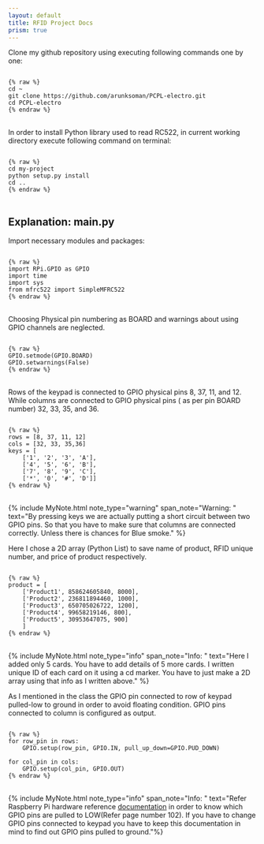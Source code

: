 ```yaml
---
layout: default
title: RFID Project Docs
prism: true
---
```


Clone my github repository using executing following commands one by one:
<pre class="line-numbers">
<code class="language-bash">
{% raw %}
cd ~
git clone https://github.com/arunksoman/PCPL-electro.git
cd PCPL-electro
{% endraw %}
</code>
</pre>

In order to install Python library used to read RC522, in current working directory execute following command on terminal:
<pre class="line-numbers">
<code class="language-bash">
{% raw %}
cd my-project
python setup.py install
cd ..
{% endraw %}
</code>
</pre>

## Explanation: main.py

Import necessary modules and packages:
<pre class="line-numbers">
<code class="language-python">
{% raw %}
import RPi.GPIO as GPIO
import time
import sys
from mfrc522 import SimpleMFRC522
{% endraw %}
</code>
</pre>

Choosing Physical pin numbering as BOARD and warnings about using GPIO channels are neglected.

<pre class="line-numbers" data-start="5">
<code class="language-python">
{% raw %}
GPIO.setmode(GPIO.BOARD)
GPIO.setwarnings(False)
{% endraw %}
</code>
</pre>

Rows of the keypad is connected to GPIO physical pins  8, 37, 11, and 12. While columns are connected to GPIO physical pins ( as per pin BOARD number) 32, 33, 35, and 36.
<pre class="line-numbers" data-start="7">
<code class="language-python">
{% raw %}
rows = [8, 37, 11, 12]
cols = [32, 33, 35,36]
keys = [
    ['1', '2', '3', 'A'],
    ['4', '5', '6', 'B'],
    ['7', '8', '9', 'C'],
    ['*', '0', '#', 'D']]
{% endraw %}
</code>
</pre>

{% include MyNote.html note_type="warning" span_note="Warning: " text="By pressing keys we are actually putting a short circuit between two GPIO pins. So that you have to make sure that columns are connected correctly. Unless there is chances for Blue smoke." %}

Here I chose a 2D array (Python List) to  save name of product, RFID unique number, and price of product respectively.
<pre class="line-numbers" data-start="14">
<code class="language-python">
{% raw %}
product = [
    ['Product1', 858624605840, 8000],
    ['Product2', 236811894460, 1000],
    ['Product3', 650705026722, 1200],
    ['Product4', 99658219146, 800],
    ['Product5', 30953647075, 900]
    ]
{% endraw %}
</code>
</pre>
{% include MyNote.html note_type="info" span_note="Info: " text="Here I added only 5 cards. You have to add details of 5 more cards. I written unique ID of each card on it using a cd marker. You have to just make a 2D array using that info as I written above." %}

As I mentioned in the class the GPIO pin connected to row of keypad  pulled-low to ground in order to avoid floating condition. GPIO pins connected to column is configured as output.

<pre class="line-numbers" data-start="21">
<code class="language-python">
{% raw %}
for row_pin in rows:
    GPIO.setup(row_pin, GPIO.IN, pull_up_down=GPIO.PUD_DOWN)

for col_pin in cols:
    GPIO.setup(col_pin, GPIO.OUT)
{% endraw %}
</code>
</pre>
{% include MyNote.html note_type="info" span_note="Info: " text="Refer Raspberry Pi hardware reference <a href='https://www.raspberrypi.org/documentation/hardware/raspberrypi/bcm2835/BCM2835-ARM-Peripherals.pdf'> documentation</a> in order to know which GPIO pins are pulled to LOW(Refer page number 102). If you have to change GPIO pins connected to keypad you have to keep this documentation in mind to find out GPIO pins pulled to ground."%}

